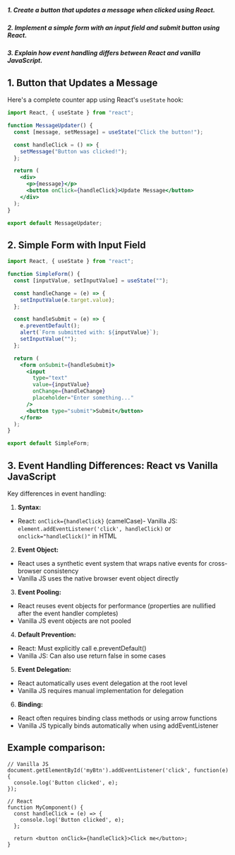 ##### 1. Create a button that updates a message when clicked using React.

##### 2. Implement a simple form with an input field and submit button using React.

##### 3. Explain how event handling differs between React and vanilla JavaScript.

## 1. Button that Updates a Message

Here's a complete counter app using React's `useState` hook:

```jsx
import React, { useState } from "react";

function MessageUpdater() {
  const [message, setMessage] = useState("Click the button!");

  const handleClick = () => {
    setMessage("Button was clicked!");
  };

  return (
    <div>
      <p>{message}</p>
      <button onClick={handleClick}>Update Message</button>
    </div>
  );
}

export default MessageUpdater;
```

## 2. Simple Form with Input Field

```jsx
import React, { useState } from "react";

function SimpleForm() {
  const [inputValue, setInputValue] = useState("");

  const handleChange = (e) => {
    setInputValue(e.target.value);
  };

  const handleSubmit = (e) => {
    e.preventDefault();
    alert(`Form submitted with: ${inputValue}`);
    setInputValue("");
  };

  return (
    <form onSubmit={handleSubmit}>
      <input
        type="text"
        value={inputValue}
        onChange={handleChange}
        placeholder="Enter something..."
      />
      <button type="submit">Submit</button>
    </form>
  );
}

export default SimpleForm;
```

## 3. Event Handling Differences: React vs Vanilla JavaScript

Key differences in event handling:

1. **Syntax:**

- React: `onClick={handleClick}` (camelCase)- Vanilla JS: `element.addEventListener('click', handleClick)` or `onclick="handleClick()"` in HTML

2. **Event Object:**

- React uses a synthetic event system that wraps native events for cross-browser consistency
- Vanilla JS uses the native browser event object directly

3. **Event Pooling:**

- React reuses event objects for performance (properties are nullified after the event handler completes)
- Vanilla JS event objects are not pooled

4. **Default Prevention:**

- React: Must explicitly call e.preventDefault()
- Vanilla JS: Can also use return false in some cases

5. **Event Delegation:**

- React automatically uses event delegation at the root level
- Vanilla JS requires manual implementation for delegation

6. **Binding:**

- React often requires binding class methods or using arrow functions
- Vanilla JS typically binds automatically when using addEventListener

## Example comparison:

```javascrit
// Vanilla JS
document.getElementById('myBtn').addEventListener('click', function(e) {
  console.log('Button clicked', e);
});

// React
function MyComponent() {
  const handleClick = (e) => {
    console.log('Button clicked', e);
  };

  return <button onClick={handleClick}>Click me</button>;
}
```
